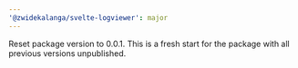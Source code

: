 ```yaml
---
'@zwidekalanga/svelte-logviewer': major
---
```


Reset package version to 0.0.1. This is a fresh start for the package with all previous versions unpublished.
